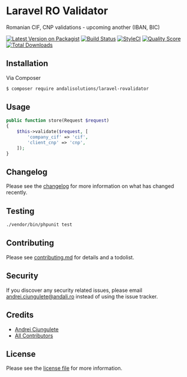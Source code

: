 # Laravel RO Validator
Romanian CIF, CNP validations - upcoming another (IBAN, BIC)

[![Latest Version on Packagist][ico-version]][link-packagist]
[![Build Status][ico-build]][link-build]
[![StyleCI][ico-styleci]][link-styleci]
[![Quality Score][ico-scrutinizer]][link-scrutinizer]
[![Total Downloads][ico-downloads]][link-downloads]
## Installation

Via Composer

``` bash
$ composer require andalisolutions/laravel-rovalidator
```

## Usage
```php
public function store(Request $request)
{
    $this->validate($request, [
        'company_cif' => 'cif',
        'client_cnp' => 'cnp',
    ]);
}
```

## Changelog

Please see the [changelog](changelog.md) for more information on what has changed recently.

## Testing

``` bash
./vendor/bin/phpunit test
```

## Contributing

Please see [contributing.md](contributing.md) for details and a todolist.

## Security

If you discover any security related issues, please email <andrei.ciungulete@andali.ro> instead of using the issue tracker.

## Credits

- [Andrei Ciungulete][link-author]
- [All Contributors][link-contributors]

## License

Please see the [license file](license.md) for more information.

[ico-version]: https://img.shields.io/packagist/v/andalisolutions/laravel-rovalidator.svg?style=flat-square
[ico-downloads]: https://img.shields.io/packagist/dt/andalisolutions/laravel-rovalidator.svg?style=flat-square
[ico-build]: https://github.com/andalisolutions/laravel-rovalidator/workflows/tests/badge.svg
[ico-styleci]: https://styleci.io/repos/253312070/shield
[ico-scrutinizer]: https://img.shields.io/scrutinizer/g/andalisolutions/laravel-rovalidator.svg?style=flat-square

[link-packagist]: https://packagist.org/packages/andalisolutions/laravel-rovalidator
[link-downloads]: https://packagist.org/packages/andalisolutions/laravel-rovalidator
[link-build]: https://github.com/andalisolutions/laravel-rovalidator/actions
[link-styleci]: https://styleci.io/repos/253312070
[link-scrutinizer]: https://scrutinizer-ci.com/g/andalisolutions/laravel-rovalidator
[link-author]: https://github.com/andalisolutions
[link-contributors]: ../../contributors
